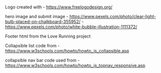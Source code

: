 Logo created with - https://www.freelogodesign.org/

hero image and submit image - https://www.pexels.com/photo/clear-light-bulb-placed-on-chalkboard-355952/
                            - https://www.pexels.com/photo/white-bubble-illustration-1111372/

Footer html from the Love Running project

Collapsible list code from - https://www.w3schools.com/howto/howto_js_collapsible.asp

collapsible nav bar code used from - https://www.w3schools.com/howto/howto_js_topnav_responsive.asp